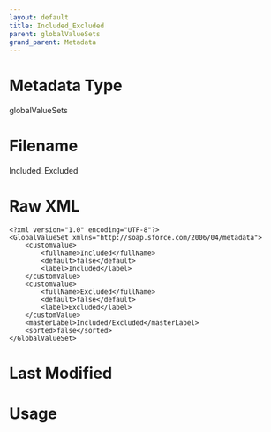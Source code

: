 ```yaml
---
layout: default
title: Included_Excluded
parent: globalValueSets
grand_parent: Metadata
---
```

# Metadata Type
globalValueSets


# Filename 
Included_Excluded


# Raw XML
```
<?xml version="1.0" encoding="UTF-8"?>
<GlobalValueSet xmlns="http://soap.sforce.com/2006/04/metadata">
    <customValue>
        <fullName>Included</fullName>
        <default>false</default>
        <label>Included</label>
    </customValue>
    <customValue>
        <fullName>Excluded</fullName>
        <default>false</default>
        <label>Excluded</label>
    </customValue>
    <masterLabel>Included/Excluded</masterLabel>
    <sorted>false</sorted>
</GlobalValueSet>
```


# Last Modified


# Usage
